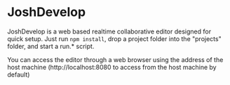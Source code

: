 # JoshDevelop

JoshDevelop is a web based realtime collaborative editor designed for quick setup. Just run `npm install`, drop a project folder into the "projects" folder, and start a run.* script.

You can access the editor through a web browser using the address of the host machine
(http://localhost:8080 to access from the host machine by default)